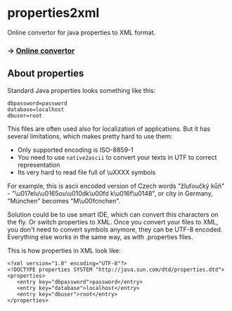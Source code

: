 properties2xml
==============

Online convertor for java properties to XML format. 

### → [Online convertor](https://github.com/todvora/properties2xml)

## About properties

Standard Java properties looks something like this:

```
dbpassword=password
database=localhost
dbuser=root
```

This files are often used also for localization of applications. But it has several limitations, which makes pretty hard to use them:
 - Only supported encoding is ISO-8859-1
 - You need to use `native2ascii` to convert your texts in UTF to correct representation
 - Its very hard to read file full of \uXXXX symbols
 
 For example, this is ascii encoded version of Czech words "žluťoučký kůň" - "\u017elu\u0165ou\u010dk\u00fd k\u016f\u0148", 
 or city in Germany, "München" becomes "M\u00fcnchen".
 
 Solution could be to use smart IDE, which can convert this characters on the fly. Or switch properties to XML. Once you convert your files to XML, you don't need to convert symbols anymore, they can be UTF-8 encoded. Everything else works in the same way, as with .properties files.

 This is how properties in XML look like:
 ```
 <?xml version="1.0" encoding="UTF-8"?>
<!DOCTYPE properties SYSTEM "http://java.sun.com/dtd/properties.dtd">
<properties>
    <entry key="dbpassword">password</entry>
    <entry key="database">localhost</entry>
    <entry key="dbuser">root</entry>
</properties>
 ```
